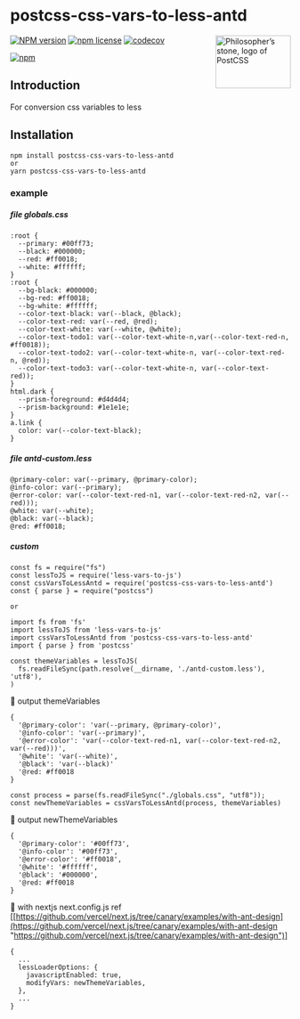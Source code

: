 # postcss-css-vars-to-less-antd

<img align="right" width="135" height="95"
	title="Philosopher’s stone, logo of PostCSS"
	src="http://postcss.github.io/postcss/logo-leftp.png">

[![NPM version](http://img.shields.io/npm/v/postcss-css-vars-to-less-antd.svg?style=flat)](https://www.npmjs.org/package/postcss-css-vars-to-less-antd)
[![npm license](http://img.shields.io/npm/l/postcss-css-vars-to-less-antd.svg?style=flat-square)](https://www.npmjs.org/package/postcss-css-vars-to-less-antd)
[![codecov](https://codecov.io/gh/Pla2aroi/postcss-css-vars-to-less-antd/branch/main/graph/badge.svg)](https://codecov.io/gh/pla2aroi/postcss-css-vars-to-less-antd)

[![npm](https://nodei.co/npm/postcss-css-vars-to-less-antd.svg?downloads=true)](https://nodei.co/npm/postcss-css-vars-to-less-antd/)


## Introduction

For conversion css variables to less

## Installation

```
npm install postcss-css-vars-to-less-antd
or
yarn postcss-css-vars-to-less-antd
```

### example

##### file globals.css

```
:root {
  --primary: #00ff73;
  --black: #000000;
  --red: #ff0018;
  --white: #ffffff;
}
:root {
  --bg-black: #000000;
  --bg-red: #ff0018;
  --bg-white: #ffffff;
  --color-text-black: var(--black, @black);
  --color-text-red: var(--red, @red);
  --color-text-white: var(--white, @white);
  --color-text-todo1: var(--color-text-white-n,var(--color-text-red-n, #ff0018));
  --color-text-todo2: var(--color-text-white-n, var(--color-text-red-n, @red));
  --color-text-todo3: var(--color-text-white-n, var(--color-text-red));
}
html.dark {
  --prism-foreground: #d4d4d4;
  --prism-background: #1e1e1e;
}
a.link {
  color: var(--color-text-black);
}

```

##### file antd-custom.less

```
@primary-color: var(--primary, @primary-color);
@info-color: var(--primary);
@error-color: var(--color-text-red-n1, var(--color-text-red-n2, var(--red)));
@white: var(--white);
@black: var(--black);
@red: #ff0018;
```

##### custom

```
const fs = require("fs")
const lessToJS = require('less-vars-to-js')
const cssVarsToLessAntd = require('postcss-css-vars-to-less-antd')
const { parse } = require("postcss")

or

import fs from 'fs'
import lessToJS from 'less-vars-to-js'
import cssVarsToLessAntd from 'postcss-css-vars-to-less-antd'
import { parse } from 'postcss'

const themeVariables = lessToJS(
  fs.readFileSync(path.resolve(__dirname, './antd-custom.less'), 'utf8'),
)

```

🚀 output themeVariables

```
{
  '@primary-color': 'var(--primary, @primary-color)',
  '@info-color': 'var(--primary)',
  '@error-color': 'var(--color-text-red-n1, var(--color-text-red-n2, var(--red)))',
  '@white': 'var(--white)',
  '@black': 'var(--black)'
  '@red: #ff0018
}

```

```
const process = parse(fs.readFileSync("./globals.css", "utf8"));
const newThemeVariables = cssVarsToLessAntd(process, themeVariables)
```

🚀 output newThemeVariables

```
{
  '@primary-color': '#00ff73',
  '@info-color': '#00ff73',
  '@error-color': '#ff0018',
  '@white': '#ffffff',
  '@black': '#000000',
  '@red: #ff0018
}
```

🥰 with nextjs next.config.js
ref [[https://github.com/vercel/next.js/tree/canary/examples/with-ant-design](https://github.com/vercel/next.js/tree/canary/examples/with-ant-design "https://github.com/vercel/next.js/tree/canary/examples/with-ant-design")]

```
{
  ...
  lessLoaderOptions: {
    javascriptEnabled: true,
    modifyVars: newThemeVariables,
  },
  ...
}
```
